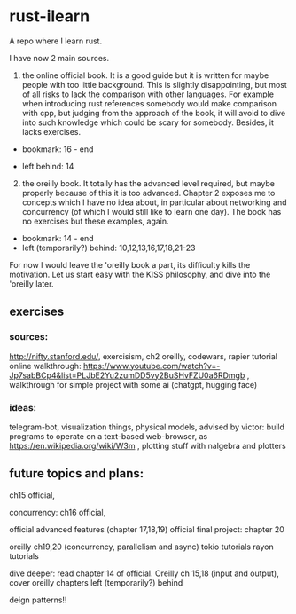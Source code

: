 # rust-ilearn
A repo where I learn rust. 

I have now 2 main sources.

1. the online official book.
It is a good guide but it is written for maybe people with too little background. This is slightly disappointing, but most of all risks to lack the comparison with other languages. For example when introducing rust references somebody would make comparison with cpp, but judging from the approach of the book, it will avoid to dive into such knowledge which could be scary for somebody. Besides, it lacks exercises.

- bookmark: 16 - end

- left behind: 14

2. the oreilly book.
It totally has the advanced level required, but maybe properly because of this it is too advanced. Chapter 2 exposes me to concepts which I have no idea about, in particular about networking and concurrency (of which I would still like to learn one day). The book has no exercises but these examples, again.

- bookmark: 14 - end
- left (temporarily?) behind: 10,12,13,16,17,18,21-23


For now I would leave the 'oreilly book a part, its difficulty kills the motivation. Let us start easy with the KISS philosophy, and dive into the 'oreilly later.


## exercises

### sources: 
http://nifty.stanford.edu/, 
exercisism, 
ch2 oreilly, 
codewars,
rapier tutorial
online walkthrough: https://www.youtube.com/watch?v=-Jp7sabBCp4&list=PLJbE2Yu2zumDD5vy2BuSHvFZU0a6RDmgb ,
walkthrough for simple project with some ai (chatgpt, hugging face)

### ideas: 
telegram-bot,
visualization things, 
physical models, 
advised by victor: build programs to operate on a text-based web-browser, as https://en.wikipedia.org/wiki/W3m ,
plotting stuff with nalgebra and plotters

## future topics and plans:

ch15 official,

concurrency: ch16 official,

official advanced features (chapter 17,18,19)
official final project: chapter 20

oreilly ch19,20 (concurrency, parallelism and async)
tokio tutorials
rayon tutorials

dive deeper: read chapter 14 of official. Oreilly ch 15,18 (input and output), cover oreilly chapters left (temporarily?) behind

deign patterns!!